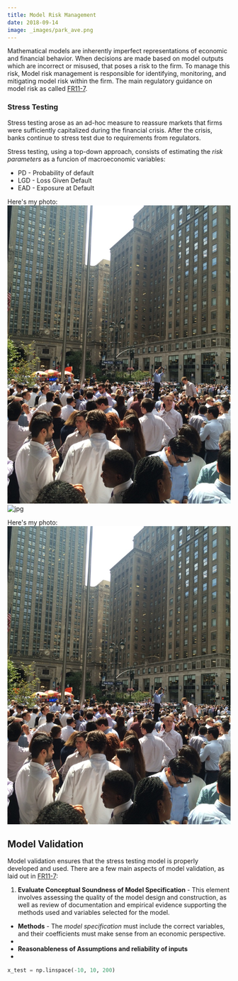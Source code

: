 ```yaml
---
title: Model Risk Management
date: 2018-09-14
image: _images/park_ave.png
---
```


Mathematical models are inherently imperfect representations of economic and financial behavior.  When decisions are made based on model outputs which are incorrect or misused, that poses a risk to the firm.  To manage this risk, Model risk management is responsible for identifying, monitoring, and mitigating model risk within the firm.  The main regulatory guidance on model risk as called [FR11-7](https://www.federalreserve.gov/supervisionreg/srletters/sr1107.htm).

### Stress Testing
Stress testing arose as an ad-hoc measure to reassure markets that firms were sufficiently capitalized during the financial crisis.  After the crisis, banks continue to stress test due to requirements from regulators.

Stress testing, using a top-down approach, consists of estimating the *risk parameters* as a funcion of macroeconomic variables:
* PD - Probability of default
* LGD - Loss Given Default
* EAD - Exposure at Default

Here's my photo: ![Park Ave](/_posts/_images/park_ave.jpg)
![jpg]({filename}/_posts_images/park_ave.jpg)

Here's my photo: ![Park Ave](/images/park_ave.jpg)

## Model Validation
Model validation ensures that the stress testing model is properly developed and used.  There are a few main aspects of model validation, as laid out in [FR11-7](https://www.federalreserve.gov/supervisionreg/srletters/sr1107.htm):
1. **Evaluate Conceptual Soundness of Model Specification** - This element involves assessing the quality of the model design and construction, as well as review of documentation and empirical evidence supporting the methods used and variables selected for the model.
  * **Methods** - The *model specification* must include the correct variables, and their coefficients must make sense from an economic perspective.
* 
* **Reasonableness of Assumptions and reliability of inputs**
* 

```python
x_test = np.linspace(-10, 10, 200)
```
